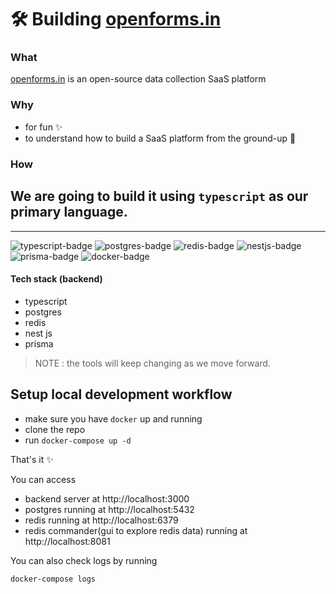# 🛠️ Building [openforms.in](https://openforms.in)

### What

[openforms.in](https://openforms.in) is an open-source data collection SaaS platform

### Why

- for fun ✨
- to understand how to build a SaaS platform from the ground-up 💪

### How

## We are going to build it using `typescript` as our primary language.

---

![typescript-badge](https://img.shields.io/badge/TypeScript-007ACC?style=for-the-badge&logo=typescript&logoColor=white) ![postgres-badge](https://img.shields.io/badge/PostgreSQL-316192?style=for-the-badge&logo=postgresql&logoColor=white) ![redis-badge](https://img.shields.io/badge/redis-%23DD0031.svg?&style=for-the-badge&logo=redis&logoColor=white) ![nestjs-badge](https://img.shields.io/badge/nestjs-E0234E?style=for-the-badge&logo=nestjs&logoColor=white) ![prisma-badge](https://img.shields.io/badge/Prisma-3982CE?style=for-the-badge&logo=Prisma&logoColor=white) ![docker-badge](https://img.shields.io/badge/Docker-2CA5E0?style=for-the-badge&logo=docker&logoColor=white)

#### Tech stack (backend)

- typescript
- postgres
- redis
- nest js
- prisma

> NOTE : the tools will keep changing as we move forward.

## Setup local development workflow

- make sure you have `docker` up and running
- clone the repo
- run `docker-compose up -d`

That's it ✨

You can access

- backend server at http://localhost:3000
- postgres running at http://localhost:5432
- redis running at http://localhost:6379
- redis commander(gui to explore redis data) running at http://localhost:8081

You can also check logs by running

```sh
docker-compose logs
```
